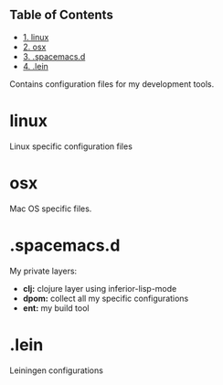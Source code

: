 <div id="table-of-contents">
<h2>Table of Contents</h2>
<div id="text-table-of-contents">
<ul>
<li><a href="#orgheadline1">1. linux</a></li>
<li><a href="#orgheadline2">2. osx</a></li>
<li><a href="#orgheadline3">3. .spacemacs.d</a></li>
<li><a href="#orgheadline4">4. .lein</a></li>
</ul>
</div>
</div>

Contains configuration files for my development tools.

# linux<a id="orgheadline1"></a>

Linux specific configuration files

# osx<a id="orgheadline2"></a>

Mac OS specific files.

# .spacemacs.d<a id="orgheadline3"></a>

My private layers:

-   **clj:** clojure layer using inferior-lisp-mode
-   **dpom:** collect all my specific configurations
-   **ent:** my build tool

# .lein<a id="orgheadline4"></a>

Leiningen configurations
